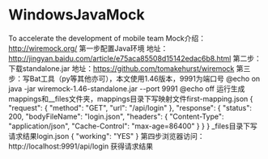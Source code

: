 # WindowsJavaMock
To accelerate the development of mobile team
Mock介绍：http://wiremock.org/
第一步配置Java环境  地址：http://jingyan.baidu.com/article/e75aca85508d15142edac6b8.html
第二步：下载standalone.jar 地址：https://github.com/tomakehurst/wiremock 
第三步：写Bat工具（py等其他亦可），本文使用1.46版本，9991为端口号
@echo on
java -jar wiremock-1.46-standalone.jar --port 9991
@echo off
运行生成mappings和__files文件夹，mappings目录下写映射文件first-mapping.json
{
    "request": {
        "method": "GET",
        "url": "/api/login"
    },
    "response": {
        "status": 200,
        "bodyFileName": "login.json",
        "headers": {
            "Content-Type": "application/json",
            "Cache-Control": "max-age=86400"
        }
    }
}
_files目录下写请求结果login.json
{
    "working": "YES"
}
第四步浏览器访问：http://localhost:9991/api/login 获得请求结果
